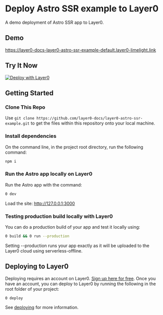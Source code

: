 # Deploy Astro SSR example to Layer0

A demo deployment of Astro SSR app to Layer0.

## Demo

https://layer0-docs-layer0-astro-ssr-example-default.layer0-limelight.link

## Try It Now

[![Deploy with Layer0](https://docs.layer0.co/button.svg)](https://app.layer0.co/deploy?repo=https://github.com/layer0-docs/layer0-astro-ssr-example)

## Getting Started

### Clone This Repo

Use `git clone https://github.com/layer0-docs/layer0-astro-ssr-example.git` to get the files within this repository onto your local machine.

### Install dependencies

On the command line, in the project root directory, run the following command:

```bash
npm i
```

### Run the Astro app locally on Layer0

Run the Astro app with the command:

```bash
0 dev
```

Load the site: http://127.0.0.1:3000

### Testing production build locally with Layer0

You can do a production build of your app and test it locally using:

```bash
0 build && 0 run --production
```

Setting --production runs your app exactly as it will be uploaded to the Layer0 cloud using serverless-offline.

## Deploying to Layer0

Deploying requires an account on Layer0. [Sign up here for free](https://app.layer0.co/signup). Once you have an account, you can deploy to Layer0 by running the following in the root folder of your project:

```bash
0 deploy
```

See [deploying](https://docs.layer0.co/guides/deploying) for more information.